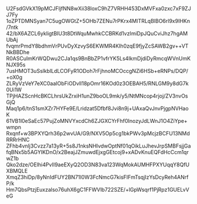U2FsdGVkX19pMCJFljfNN8wXii38loxC9hZ7VRHH453DxMVFxa0zxc7xF9ZJJ7Fy
1oZPTDMNSyan7C5ugOWGtZ+5OHb7ZENu7rPKrx4MlTRLqBlBO6rl9x9IHKn/7ntk
42/bX6AZCL6ykligtBIU3t8DtWquMwhkCCBRKd1vzImiDpJQuCviJhz7hgAMUbAj
fvqmrPmdY8bdhmVrPUvDyXzvyS6EKWMR4KIh0zqE9fjyZcSAWB2gv++VTNkBBDhe
R0ASCulmKrWQDwu2CJa1qs9BnBbZP1vfrYK5Ls4IkmDjdiDyRmcqWVnUmKNJX95s
7usHMOT3uSslkblLdLCOFyR1ODoh7rFjhnoMCOccgNZi6HSb+eRNPs/DQP/+oX0g
ZLRyVzVeY7eXC0aaIObFiODvll18pOmr16KOd0z3OEBAH5/RNLGM9y8dG7k0Ui1W
TPjHAZScnHcBKCLhrsUkZrxiH1unZ9boOL9mk/y5/NtMNcop4rjoj/ZV3nvOsGjQ
Maq1p6/tnS1smXZr7HYFe9E/Lridzat5Dfbf8Jvi8n9j+UAxaQvJnvPjgpNVHaoK
61VB1l0eSaEc57PujZoMNVYxcdCh6ZJGXCYrFhf0InozyJdLWnJ1O4ZiYpe+wmpn
Rxqnf+w3BPXYQrh36p2wvUA/G9/NXV5Op5cg1bkPWv3pMcjzBCFU13NMdRRRrHNC
ZFhb4vnlj3Cvzz7a13yR+5s8J1nksNHIvdwOptNf01qOikLuJhevJrpSMBFsjjGa
fqBNx5b5AGYIKDnO/x2BeajJZmuwdEjxgGEtcoj9+xADvKnuEQFdHcCcm1qrwZ1b
Qko2dze/OElhi4PvII9aeEXyQ2OD3N83va123WqMokAUMHFPXYUqqY8QfUXBMQLE
XmqZ3hiDp/8yNnIdFUY2BN71l0W3FcNmcG7kisFIFmTsqjIzYsDcyReh4ANrfP/k
Hm7QbsPtzjEuxzalso76uhX6gC1FFWVlb722SZE/+lGpWsqrf1PjRpz1GUELvVeG
